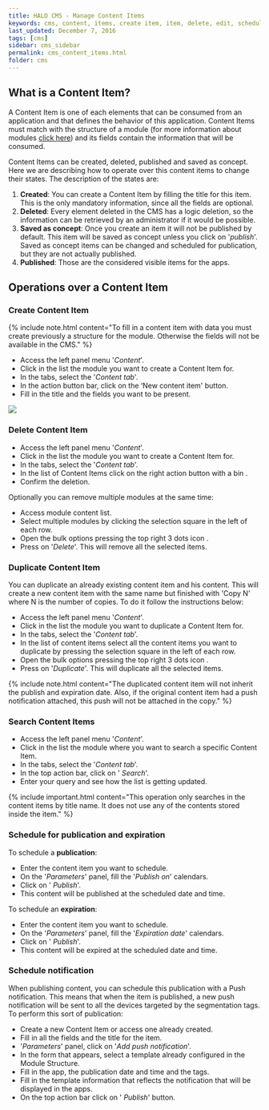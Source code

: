 ```yaml
---
title: HALO CMS - Manage Content Items
keywords: cms, content, items, create item, item, delete, edit, schedule, publish, date
last_updated: December 7, 2016
tags: [cms]
sidebar: cms_sidebar
permalink: cms_content_items.html
folder: cms
---
```


## What is a Content Item?

A Content Item is one of each elements that can be consumed from an application and that defines the behavior of this application.
Content Items must match with the structure of a module (for more information about modules [click here](./cms_content_modules.html))
and its fields contain the information that will be consumed.

Content Items can be created, deleted, published and saved as concept. Here we are describing how to operate over this content
items to change their states. The description of the states are:

1. **Created**: You can create a Content Item by filling the title for this item. This is the only mandatory information, since
all the fields are optional.
2. **Deleted**: Every element deleted in the CMS has a logic deletion, so the information can be retrieved by an administrator
if it would be possible.
3. **Saved as concept**: Once you create an item it will not be published by default. This item will be saved as concept unless you click on
'*publish*'. Saved as concept items can be changed and scheduled for publication, but they are not actually published.
4. **Published**: Those are the considered visible items for the apps.

## Operations over a Content Item

### Create Content Item

{% include note.html content="To fill in a content item with data you must create previously a structure for the module. Otherwise the fields will not be available in the CMS." %}

- Access the left panel menu '*Content*'.
- Click in the list the module you want to create a Content Item for.
- In the tabs, select the '*Content tab*'.
- In the action button bar, click on the ‘New content item' button.
- Fill in the title and the fields you want to be present.


<img src="./images/tutorial_create_content_item.gif" />

### Delete Content Item
- Access the left panel menu '*Content*'.
- Click in the list the module you want to create a Content Item for.
- In the tabs, select the '*Content tab*'.
- In the list of Content Items click on the right action button with a bin <span class="fa fa-trash" />.
- Confirm the deletion.

Optionally you can remove multiple modules at the same time:

- Access module content list.
- Select multiple modules by clicking the selection square in the left of each row.
- Open the bulk options pressing the top right 3 dots icon <span class="fa fa-ellipsis-v"/>.
- Press on '*Delete*'. This will remove all the selected items.

### Duplicate Content Item

You can duplicate an already existing content item and his content. This will create a new content item with the same name 
but finished with 'Copy N' where N is the number of copies. To do it follow the instructions below:

- Access the left panel menu '*Content*'.
- Click in the list the module you want to duplicate a Content Item for.
- In the tabs, select the '*Content tab*'.
- In the list of content items select all the content items you want to duplicate by pressing the selection square in the left of each row.
- Open the bulk options pressing the top right 3 dots icon <span class="fa fa-ellipsis-v"/>.
- Press on '*Duplicate*'. This will duplicate all the selected items.

{% include note.html content="The duplicated content item will not inherit the publish and expiration date. Also, if the original content item had a push notification attached, this push will not be attached in the copy." %}


### Search Content Items

- Access the left panel menu '*Content*'.
- Click in the list the module where you want to search a specific Content Item.
- In the tabs, select the '*Content tab*'.
- In the top action bar, click on '<span class="fa fa-search" /> *Search*'.
- Enter your query and see how the list is getting updated.

{% include important.html content="This operation only searches in the content items by title name. It does not use any of the contents stored inside the item." %}

### Schedule for publication and expiration

To schedule a **publication**:

- Enter the content item you want to schedule.
- On the '*Parameters*' panel, fill the '*Publish on*' calendars.
- Click on '<span class="fa fa-upload" /> *Publish*'.
- This content will be published at the scheduled date and time.

To schedule an **expiration**:

- Enter the content item you want to schedule.
- On the '*Parameters*' panel, fill the '*Expiration date*' calendars.
- Click on '<span class="fa fa-upload" /> *Publish*'.
- This content will be expired at the scheduled date and time.

### Schedule notification

When publishing content, you can schedule this publication with a Push notification. This means that when the item is published, a new
push notification will be sent to all the devices targeted by the segmentation tags. To perform this sort of publication:

- Create a new Content Item or access one already created.
- Fill in all the fields and the title for the item.
- '*Parameters*' panel, click on '*Add push notification*'.
- In the form that appears, select a template already configured in the Module Structure.
- Fill in the app, the publication date and time and the tags.
- Fill in the template information that reflects the notification that will be displayed in the apps.
- On the top action bar click on '<span class="fa fa-upload"/> *Publish*' button.